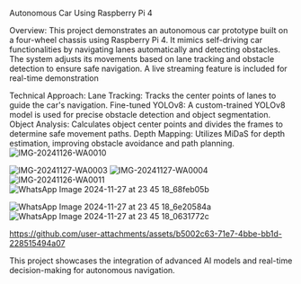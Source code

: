 Autonomous Car Using Raspberry Pi 4


Overview:
This project demonstrates an autonomous car prototype built on a four-wheel chassis using Raspberry Pi 4. 
It mimics self-driving car functionalities by navigating lanes automatically and detecting obstacles.
The system adjusts its movements based on lane tracking and obstacle detection to ensure safe navigation.
A live streaming feature is included for real-time demonstration

Technical Approach:
Lane Tracking: Tracks the center points of lanes to guide the car's navigation.
Fine-tuned YOLOv8: A custom-trained YOLOv8 model is used for precise obstacle detection and object segmentation.
Object Analysis: Calculates object center points and divides the frames to determine safe movement paths.
Depth Mapping: Utilizes MiDaS for depth estimation, improving obstacle avoidance and path planning.![IMG-20241126-WA0010](https://github.com/user-attachments/assets/5f841d7d-1592-439b-b86b-adcf77aecd3e)

![IMG-20241127-WA0003](https://github.com/user-attachments/assets/a60759bc-7ca6-4d33-9070-861ee225e468)
![IMG-20241127-WA0004](https://github.com/user-attachments/assets/66d286b2-6091-498a-9d7b-721660f586cc)
![IMG-20241126-WA0011](https://github.com/user-attachments/assets/6985f14e-191e-431d-9887-5b6a218958ef)![WhatsApp Image 2024-11-27 at 23 45 18_68feb05b](https://github.com/user-attachments/assets/22c4a8bf-51cb-4a40-898f-9c4cb63b7979)

![WhatsApp Image 2024-11-27 at 23 45 18_6e20584a](https://github.com/user-attachments/assets/52a2e504-96c6-4dc3-94a1-9fe97b629f90)
![WhatsApp Image 2024-11-27 at 23 45 18_0631772c](https://github.com/user-attachments/assets/4279f4ad-5fd6-4d80-bf67-17e42de63021)

https://github.com/user-attachments/assets/b5002c63-71e7-4bbe-bb1d-228515494a07


This project showcases the integration of advanced AI models and real-time decision-making for autonomous navigation.

